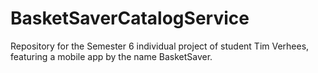 # BasketSaverCatalogService
Repository for the Semester 6 individual project of student Tim Verhees, featuring a mobile app by the name BasketSaver.
